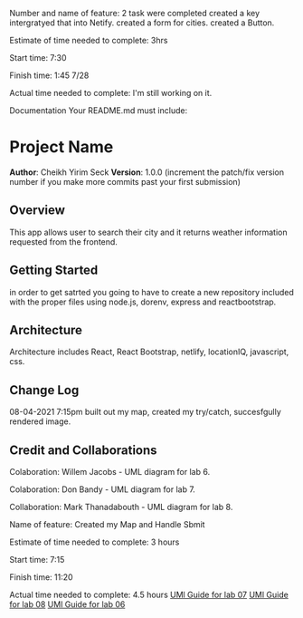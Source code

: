 
Number and name of feature: 
2 task were completed created a key intergratyed that into Netify.
created a form for cities.
created a Button.

Estimate of time needed to complete: 3hrs

Start time: 7:30 

Finish time: 1:45 7/28

Actual time needed to complete: I'm still working on it.


Documentation
Your README.md must include:

# Project Name

**Author**: Cheikh Yirim Seck
**Version**: 1.0.0 (increment the patch/fix version number if you make more commits past your first submission)

## Overview
This app allows user to search their city and it returns weather information requested from the frontend.

## Getting Started
in order to get satrted you going to have to create a new repository included with the proper files using node.js, dorenv, express and reactbootstrap.

## Architecture
Architecture includes React, React Bootstrap, netlify, locationIQ, javascript, css.

## Change Log

08-04-2021 7:15pm built out my map, created my try/catch, succesfgully rendered image. 

## Credit and Collaborations

Colaboration: Willem Jacobs - UML diagram for lab 6.

Colaboration: Don Bandy - UML diagram for lab 7.

Collaboration: Mark Thanadabouth - UML diagram for lab 8.


Name of feature: Created my Map and Handle Sbmit

Estimate of time needed to complete: 3 hours

Start time: 7:15

Finish time: 11:20

Actual time needed to complete: 4.5 hours
[UMl Guide for lab 07](Lab07-UMLWRRC-1.jpeg)
[UMl Guide for lab 08](lab08_UML.jpeg)
[UMl Guide for lab 06](umlguide.jpeg)

